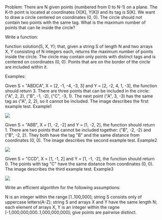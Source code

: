 Problem: There are N given points (numbered from 0 to N-1) on a plane. The K-th point is located at coordinates (X[K], Y[K]) and its tag is S[K]. We want to draw a circle centered on coordinates (0, 0). The circle should not contain two points with the same tag. What is the maximum number of points that can lie inside the circle?

Write a function:

function solution(S, X, Y);
that, given a string S of length N and two arrays X, Y consisting of N integers each, returns the maximum number of points inside the circle. The circle may contain only points with distinct tags and is centered on coordinates (0, 0). Points that are on the border of the circle are included within it.

Examples:

Given S = "ABDCA", X = [2, -1, -4, -3, 3] and Y = [2, -2, 4, 1, -3], the function should return 3. There are three points that can be included in the circle: ("A", 2, 2), ("B", -1, -2), ("C", -3, 1). The next point ("A", 3, -3) has the same tag as ("A", 2, 2), so it cannot be included. The image describes the first example test.
Example1

<img src='https://i.stack.imgur.com/dqK9S.png'>

Given S = "ABB", X = [1, -2, -2] and Y = [1, -2, 2], the function should return 1. There are two points that cannot be included together: ("B", -2, -2) and ("B", -2, 2). They both have the tag "B" and the same distance from coordinates (0, 0). The image describes the second example test.
Example2

<img src='https://i.stack.imgur.com/jJsnS.png'>

Given S = "CCD", X = [1, -1, 2] and Y = [1, -1, -2], the function should return 0. The points with tag "C" have the same distance from coordinates (0, 0). The image describes the third example test.
Example3

<img src='https://i.stack.imgur.com/y5dAD.png'>

Write an efficient algorithm for the following assumptions:

N is an integer within the range [1..100,000];
string S consists only of uppercase letters(A-Z);
string S and arrays X and Y have the same length N;
each element of arrays X, Y is an integer within the ragne [-1,000,000,000..1,000,000,000];
give points are pairwise distinct.